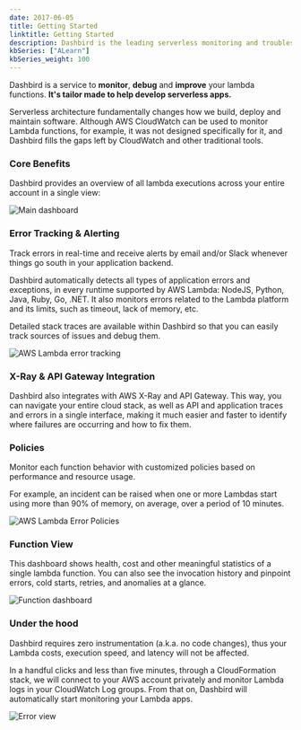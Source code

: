 ```yaml
---
date: 2017-06-05
title: Getting Started
linktitle: Getting Started
description: Dashbird is the leading serverless monitoring and troubleshooting platform that helps software engineers to launch agile serverless websites and software.
kbSeries: ["ALearn"]
kbSeries_weight: 100
---
```


Dashbird is a service to **monitor**, **debug** and **improve** your lambda functions. **It's tailor made to help develop serverless apps.**

Serverless architecture fundamentally changes how we build, deploy and maintain software. Although AWS CloudWatch can be used to monitor Lambda functions, for example, it was not designed specifically for it, and Dashbird fills the gaps left by CloudWatch and other traditional tools.

### Core Benefits

Dashbird provides an overview of all lambda executions across your entire account in a single view:

<img alt='Main dashboard' src='/images/docs/lambda-functions-overview.png'>

<br>

### Error Tracking & Alerting

Track errors in real-time and receive alerts by email and/or Slack whenever things go south in your application backend.

Dashbird automatically detects all types of application errors and exceptions, in every runtime supported by AWS Lambda: NodeJS, Python, Java, Ruby, Go, .NET. It also monitors errors related to the Lambda platform and its limits, such as timeout, lack of memory, etc.

Detailed stack traces are available within Dashbird so that you can easily track sources of issues and debug them.

<img alt='AWS Lambda error tracking' src='/images/docs/lambda-error-tracking.png'>

<br>

### X-Ray & API Gateway Integration

Dashbird also integrates with AWS X-Ray and API Gateway. This way, you can navigate your entire cloud stack, as well as API and application traces and errors in a single interface, making it much easier and faster to identify where failures are occurring and how to fix them.

### Policies

Monitor each function behavior with customized policies based on performance and resource usage.

For example, an incident can be raised when one or more Lambdas start using more than 90% of memory, on average, over a period of 10 minutes.

<img alt='AWS Lambda Error Policies' src='/images/docs/aws-lambda-error-policies.png'>

<br>

### Function View

This dashboard shows health, cost and other meaningful statistics of a single lambda function. You can also see the invocation history and pinpoint errors, cold starts, retries, and anomalies at a glance.

<img alt='Function dashboard' src='/images/docs/aws-lambda-function-view.png'>

<br>

### Under the hood

Dashbird requires zero instrumentation (a.k.a. no code changes), thus your Lambda costs, execution speed, and latency will not be affected.

In a handful clicks and less than five minutes, through a CloudFormation stack, we will connect to your AWS account privately and monitor Lambda logs in your CloudWatch Log groups. From that on, Dashbird will automatically start monitoring your Lambda apps.

<img alt='Error view' src='/images/docs/dashbird-install.png'>
